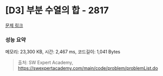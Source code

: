# [D3] 부분 수열의 합 - 2817 

[문제 링크](https://swexpertacademy.com/main/code/problem/problemDetail.do?contestProbId=AV7IzvG6EksDFAXB) 

### 성능 요약

메모리: 23,300 KB, 시간: 2,467 ms, 코드길이: 1,041 Bytes



> 출처: SW Expert Academy, https://swexpertacademy.com/main/code/problem/problemList.do